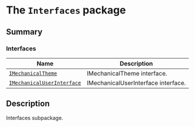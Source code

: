 # The `Interfaces` package

<a id="summary"></a>

## Summary

### Interfaces

| Name | Description |
|------------------------------------------------------------------------------------|-------------------------------------|
| [`IMechanicalTheme`](IMechanicalTheme.md#IMechanicalTheme)                         | IMechanicalTheme interface.         |
| [`IMechanicalUserInterface`](IMechanicalUserInterface.md#IMechanicalUserInterface) | IMechanicalUserInterface interface. |

<a id="description"></a>

## Description

Interfaces subpackage.

<!-- !! processed by numpydoc !! -->
